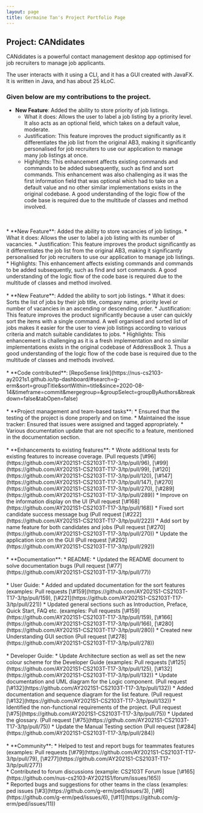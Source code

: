 ```yaml
---
layout: page
title: Germaine Tan's Project Portfolio Page
---
```


## Project: CANdidates

CANdidates is a powerful contact management desktop app optimised for job recruiters to manage job applicants.

The user interacts with it using a CLI, and it has a GUI created with JavaFX. It is written in Java, and has about 25 kLoC.

### Given below are my contributions to the project.

* **New Feature**: Added the ability to store priority of job listings.
  * What it does: Allows the user to label a job listing by a priority level. It also acts as an optional field, which takes on a 
  default value, moderate.
  * Justification: This feature improves the product significantly as it differentiates the job list from the original AB3, 
  making it significantly personalised for job recruiters to use our application to manage many job listings at once.
  * Highlights: This enhancement affects existing commands and commands to be added subsequently, such as find and sort commands. 
  This enhancement was also challenging as it was the first information field that was optional which had to take on a default value and 
  no other similar implementations exists in the original codebase. A good understanding of the logic flow of the code base is required due to the multitude of classes and method involved.
<br>
<br>
* **New Feature**: Added the ability to store vacancies of job listings.
  * What it does: Allows the user to label a job listing with its number of vacancies.
  * Justification: This feature improves the product significantly as it differentiates the job list from the original AB3, 
  making it significantly personalised for job recruiters to use our application to manage job listings.
  * Highlights: This enhancement affects existing commands and commands to be added subsequently, such as find and sort commands. 
  A good understanding of the logic flow of the code base is required due to the multitude of classes and method involved.
<br>
<br>
* **New Feature**: Added the ability to sort job listings.
  * What it does: Sorts the list of jobs by their job title, company name, priority level or number of vacancies in an ascending or descending order.
  * Justification: This feature improves the product significantly because a user can quickly sort the items with a single command. 
  A well organised and sorted list of jobs makes it easier for the user to view job listings according to various criteria and match suitable candidates to jobs.
  * Highlights: This enhancement is challenging as it is a fresh implementation and no similar implementations exists in the original codebase of AddressBook 3. 
  Thus a good understanding of the logic flow of the code base is required due to the multitude of classes and methods involved.
<br>
<br>
* **Code contributed**: [RepoSense link](https://nus-cs2103-ay2021s1.github.io/tp-dashboard/#search=g-erm&sort=groupTitle&sortWithin=title&since=2020-08-14&timeframe=commit&mergegroup=&groupSelect=groupByAuthors&breakdown=false&tabOpen=false)
<br>
<br>
* **Project management and team-based tasks**: 
  * Ensured that the testing of the project is done properly and on time.
  * Maintained the issue tracker: Ensured that issues were assigned and tagged appropriately.
  * Various documentation update that are not specific to a feature, mentioned in the documentation section.
<br>
<br>
* **Enhancements to existing features**: 
  * Wrote additional tests for existing features to increase coverage. (Pull requests 
  [\#96](https://github.com/AY2021S1-CS2103T-T17-3/tp/pull/96), 
  [\#99](https://github.com/AY2021S1-CS2103T-T17-3/tp/pull/99), 
  [\#120](https://github.com/AY2021S1-CS2103T-T17-3/tp/pull/120), 
  [\#147](https://github.com/AY2021S1-CS2103T-T17-3/tp/pull/147), 
  [\#270](https://github.com/AY2021S1-CS2103T-T17-3/tp/pull/270), 
  [\#289](https://github.com/AY2021S1-CS2103T-T17-3/tp/pull/289))
  * Improve on the information display on the UI (Pull request [\#168](https://github.com/AY2021S1-CS2103T-T17-3/tp/pull/168))
  * Fixed sort candidate success message bug (Pull request [\#222](https://github.com/AY2021S1-CS2103T-T17-3/tp/pull/222))
  * Add sort by name feature for both candidates and jobs (Pull request [\#270](https://github.com/AY2021S1-CS2103T-T17-3/tp/pull/270))
  * Update the application icon on the GUI (Pull request [\#292](https://github.com/AY2021S1-CS2103T-T17-3/tp/pull/292))
<br>
<br>
* **Documentation**:
  * README:
    * Updated the README document to solve documentation bugs (Pull request [\#77](https://github.com/AY2021S1-CS2103T-T17-3/tp/pull/77))
  <br>
  <br>
  * User Guide:
    * Added and updated documentation for the sort features (examples: Pull requests 
    [\#159](https://github.com/AY2021S1-CS2103T-T17-3/tp/pull/159), 
    [\#221](https://github.com/AY2021S1-CS2103T-T17-3/tp/pull/221))
    * Updated general sections such as Introduction, Preface, Quick Start, FAQ etc. (examples: Pull requests 
    [\#159](https://github.com/AY2021S1-CS2103T-T17-3/tp/pull/159), 
    [\#166](https://github.com/AY2021S1-CS2103T-T17-3/tp/pull/166), 
    [\#280](https://github.com/AY2021S1-CS2103T-T17-3/tp/pull/280))
    * Created new Understanding GUI section (Pull request [\#278](https://github.com/AY2021S1-CS2103T-T17-3/tp/pull/278))
   <br>
   <br>
  * Developer Guide:
    * Update Architecture section as well as set the new colour scheme for the Developer Guide (examples: Pull requests 
    [\#125](https://github.com/AY2021S1-CS2103T-T17-3/tp/pull/125), 
    [\#132](https://github.com/AY2021S1-CS2103T-T17-3/tp/pull/132))
    * Update documentation and UML diagram for the Logic component. (Pull request [\#132](https://github.com/AY2021S1-CS2103T-T17-3/tp/pull/132))
    * Added documentation and sequence diagram for the list feature. (Pull request [\#132](https://github.com/AY2021S1-CS2103T-T17-3/tp/pull/132))
    * Identified the non-functional requirements of the project. (Pull request [\#75](https://github.com/AY2021S1-CS2103T-T17-3/tp/pull/75))
    * Updated the glossary. (Pull request [\#75](https://github.com/AY2021S1-CS2103T-T17-3/tp/pull/75))
    * Update the Manual Testing section (Pull request [\#284](https://github.com/AY2021S1-CS2103T-T17-3/tp/pull/284))
<br>
<br>
* **Community**:
  * Helped to test and report bugs for teammates features (examples: Pull requests 
    [\#79](https://github.com/AY2021S1-CS2103T-T17-3/tp/pull/79), 
    [\#277](https://github.com/AY2021S1-CS2103T-T17-3/tp/pull/277)) <br>
  * Contributed to forum discussions (example: CS2103T Forum Issue [\#165](https://github.com/nus-cs2103-AY2021S1/forum/issues/165)) <br>
  * Reported bugs and suggestions for other teams in the class (examples: ped issues 
    [\#3](https://github.com/g-erm/ped/issues/3), 
    [\#6](https://github.com/g-erm/ped/issues/6), 
    [\#11](https://github.com/g-erm/ped/issues/11))
